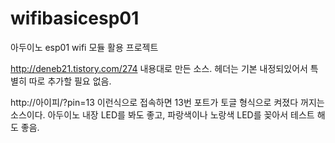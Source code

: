 # wifibasicesp01
아두이노 esp01 wifi 모듈 활용 프로젝트

http://deneb21.tistory.com/274 내용대로 만든 소스. 헤더는 기본 내정되있어서 특별히 따로 추가할 필요 없음. 

http://아이피/?pin=13 이런식으로 접속하면 13번 포트가 토글 형식으로 켜졌다 꺼지는 소스이다. 아두이노 내장 LED를 봐도 좋고, 파랑색이나 노랑색 LED를 꽂아서 테스트 해도 좋음. 
